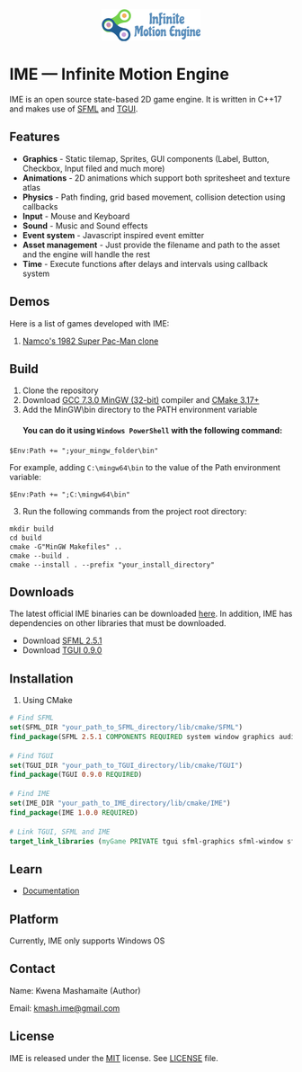 <p align="center">
    <img src="logo.png" alt="IME Logo">
</p>

# IME — Infinite Motion Engine

IME is an open source state-based 2D game engine. It is written in C++17 and 
makes use of [SFML](https://github.com/SFML/SFML) and [TGUI](https://github.com/texus/TGUI).

## Features
 
* **Graphics** - Static tilemap, Sprites, GUI components (Label, Button, Checkbox, Input filed and much more)
* **Animations** - 2D animations which support both spritesheet and texture atlas
* **Physics** - Path finding, grid based movement, collision detection using callbacks
* **Input** - Mouse and Keyboard
* **Sound** - Music and Sound effects
* **Event system** - Javascript inspired event emitter
* **Asset management** - Just provide the filename and path to the asset and the engine will handle the rest
* **Time** - Execute functions after delays and intervals using callback system

## Demos

Here is a list of games developed with IME:

1. [Namco's 1982 Super Pac-Man clone](https://github.com/KwenaMashamaite/SuperPacMan)

##  Build 

1. Clone the repository
2. Download [GCC 7.3.0 MinGW (32-bit)](https://sourceforge.net/projects/mingw-w64/files/Toolchains%20targetting%20Win32/Personal%20Builds/mingw-builds/7.3.0/threads-posix/dwarf/i686-7.3.0-release-posix-dwarf-rt_v5-rev0.7z/download) compiler and [CMake 3.17+](https://cmake.org/download/)
3. Add the MinGW\bin directory to the PATH environment variable
    #### You can do it using `Windows PowerShell` with the following command:
```shell
$Env:Path += ";your_mingw_folder\bin"
```
For example, adding `C:\mingw64\bin` to the value of the Path environment variable:

```shell
$Env:Path += ";C:\mingw64\bin"
```
3. Run the following commands from the project root directory:

```shell
mkdir build
cd build
cmake -G"MinGW Makefiles" ..
cmake --build .
cmake --install . --prefix "your_install_directory"
```

## Downloads

The latest official IME binaries can be downloaded [here](https://github.com/KwenaMashamaite/IME/releases/latest/download/IME-1.0.0.zip). 
In addition, IME has dependencies on other libraries that must be downloaded.

- Download [SFML 2.5.1](https://github.com/KwenaMashamaite/IME/releases/latest/download/SFML-2.5.1.zip)
- Download [TGUI 0.9.0](https://github.com/KwenaMashamaite/IME/releases/latest/download/TGUI-0.9.0.zip)

## Installation

1. Using CMake 
   
```cmake
# Find SFML
set(SFML_DIR "your_path_to_SFML_directory/lib/cmake/SFML")
find_package(SFML 2.5.1 COMPONENTS REQUIRED system window graphics audio)

# Find TGUI
set(TGUI_DIR "your_path_to_TGUI_directory/lib/cmake/TGUI")
find_package(TGUI 0.9.0 REQUIRED)

# Find IME
set(IME_DIR "your_path_to_IME_directory/lib/cmake/IME")
find_package(IME 1.0.0 REQUIRED)

# Link TGUI, SFML and IME
target_link_libraries (myGame PRIVATE tgui sfml-graphics sfml-window sfml-system sfml-audio ime)
```

## Learn

* [Documentation](https://kwenamashamaite.github.io/IME/docs/v1.0.0/index.html)

## Platform

Currently, IME only supports Windows OS

## Contact

Name: Kwena Mashamaite (Author)

Email: kmash.ime@gmail.com
 
## License

IME is released under the [MIT](https://opensource.org/licenses/MIT) license. See [LICENSE](LICENSE) file.
